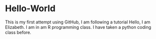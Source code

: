 # Hello-World
This is my first attempt using GitHub, I am following a tutorial
Hello, I am Elizabeth. I am in am R programming class. I have taken a python coding class before.
